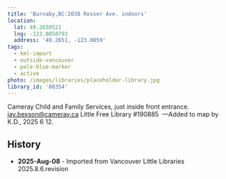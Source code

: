 ```yaml
---
title: 'Burnaby,BC:2038 Rosser Ave. indoors'
location:
  lat: 49.2650521
  lng: -123.0058793
  address: '49.2651, -123.0059'
tags:
  - kml-import
  - outside-vancouver
  - pale-blue-marker
  - active
photo: /images/libraries/placeholder-library.jpg
library_id: '00354'
---
```

Cameray Child and Family Services, just inside front entrance.
jay.bexson@cameray.ca
Little Free Library #190885 
—Added to map by K.D., 2025 6 12.

## History
- **2025-Aug-08** - Imported from Vancouver Little Libraries 2025.8.6.revision
